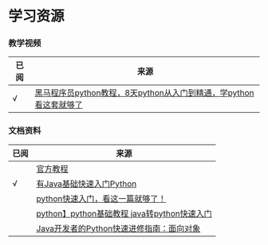 # 学习资源

### 教学视频

| 已阅  | 来源                                                                                        |
|-----|-------------------------------------------------------------------------------------------|
| √   | [黑马程序员python教程，8天python从入门到精通，学python看这套就够了](https://www.bilibili.com/video/BV1qW4y1a7fU) |

### 文档资料

| 已阅 | 来源                                                                                               |
|----|--------------------------------------------------------------------------------------------------|
|    | [官方教程](https://docs.python.org/zh-cn/3/tutorial/)                                                |
| √  | [有Java基础快速入门Python](https://blog.csdn.net/qq_40661404/article/details/120575198)                 |
|    | [python快速入门，看这一篇就够了！](https://blog.csdn.net/weixin_74009895/article/details/142645270)           |
|    | [python】python基础教程 java转python快速入门](https://blog.csdn.net/qq_36268103/article/details/135203917) |
|    | [Java开发者的Python快速进修指南：面向对象](https://cloud.tencent.com/developer/article/2376583)                 |

